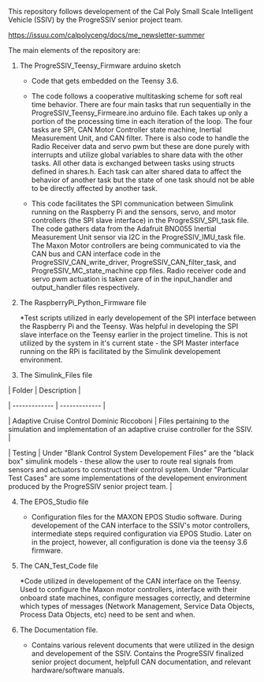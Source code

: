This repository follows developement of the Cal Poly Small Scale Intelligent Vehicle (SSIV) by the ProgreSSIV senior project team.

https://issuu.com/calpolyceng/docs/me_newsletter-summer

The main elements of the repository are:

1. The ProgreSSIV_Teensy_Firmware arduino sketch 

   * Code that gets embedded on the Teensy 3.6. 

   * The code follows a cooperative multitasking scheme for soft real time behavior. There are four main tasks that run sequentially in the ProgreSSIV_Teensy_Firmeare.ino arduino file. Each takes up only a portion of the processing time in each iteration of the loop. The four tasks are SPI, CAN Motor Controller state machine, Inertial Measurement Unit, and CAN filter. There is also code to handle the Radio Receiver data and servo pwm but these are done purely with interrupts and utilize global variables to share data with the other tasks. All other data is exchanged between tasks using structs defined in shares.h. Each task can alter shared data to affect the behavior of another task but the state of one task should not be able to be directly affected by another task. 

   * This code facilitates the SPI communication between Simulink running on the Raspberry Pi and the sensors, servo, and motor controllers (the SPI slave interface) in the ProgreSSIV_SPI_task file. The code gathers data from the Adafruit BNO055 Inertial Measurement Unit sensor via I2C in the ProgreSSIV_IMU_task file. The Maxon Motor controllers are being communicated to via the CAN bus and CAN interface code in the ProgreSSIV_CAN_write_driver, ProgreSSIV_CAN_filter_task, and ProgreSSIV_MC_state_machine cpp files. Radio receiver code and servo pwm actuation is taken care of in the input_handler and output_handler files respectively. 


2. The RaspberryPi_Python_Firmware file

	*Test scripts utilized in early developement of the SPI interface between the Raspberry Pi and the Teensy. Was helpful in developing the SPI slave interface on the Teensy earlier in the project timeline. This is not utilized by the system in it's current state - the SPI Master interface running on the RPi is facilitated by the Simulink developement environment. 


3. The Simulink_Files file

| Folder        | Description   |

| ------------- | ------------- |

| Adaptive Cruise Control Dominic Riccoboni  |  Files pertaining to the simulation and implementation of an adaptive cruise controller for the SSIV.  |

| Testing  | Under "Blank Control System Developement Files" are the "black box" simulink models - these allow the user to route real signals from sensors and actuators to construct their control system. Under "Particular Test Cases" are some implementations of the developement environment produced by the ProgreSSIV senior project team. |

4. The EPOS_Studio file

	* Configuration files for the MAXON EPOS Studio software. During developement of the CAN interface to the SSIV's motor controllers, intermediate steps required configuration via EPOS Studio. Later on in the project, however, all configuration is done via the teensy 3.6 firmware. 

5. The CAN_Test_Code file

	*Code utilized in developement of the CAN interface on the Teensy. Used to configure the Maxon motor controllers, interface with their onboard state machines, configure messages correctly, and determine which types of messages (Network Management, Service Data Objects, Process Data Objects, etc) need to be sent and when.

6. The Documentation file. 

	* Contains various relevent documents that were utilized in the design and developement of the SSIV. Contains the ProgreSSIV finalized senior project document, helpfull CAN documentation, and relevant hardware/software manuals. 